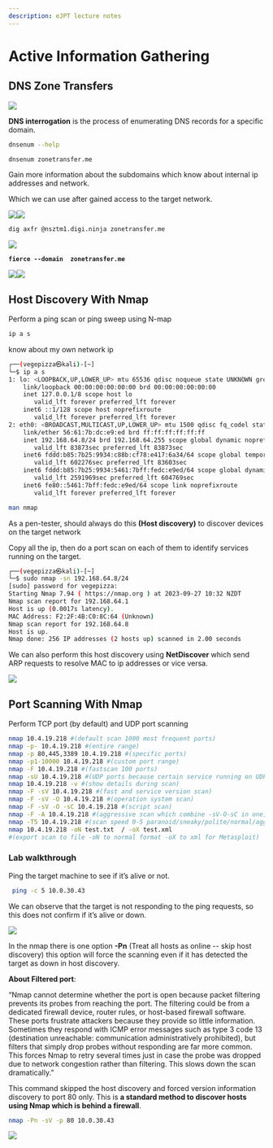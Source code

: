 ```yaml
---
description: eJPT lecture notes
---
```


# Active Information Gathering

## DNS Zone Transfers

![](<../.gitbook/assets/image (17).png>)

**DNS interrogation** is the process of enumerating DNS records for a specific domain.

```bash
dnsenum --help
```

```bash
dnsenum zonetransfer.me
```

Gain more information about the subdomains which know about internal ip addresses and network.

Which we can use after gained access to the target network.&#x20;

![](<../.gitbook/assets/image (9).png>)![](<../.gitbook/assets/image (10).png>)

```bash
dig axfr @nsztm1.digi.ninja zonetransfer.me
```

![](<../.gitbook/assets/image (11).png>)

<pre class="language-bash"><code class="lang-bash"><strong>fierce --domain  zonetransfer.me
</strong></code></pre>

![](<../.gitbook/assets/image (12).png>)![](<../.gitbook/assets/image (13).png>)

## Host Discovery With Nmap

Perform a ping scan or ping sweep using N-map

```bash
ip a s
```

know about my own network ip

```bash
┌──(vegepizza㉿kali)-[~]
└─$ ip a s  
1: lo: <LOOPBACK,UP,LOWER_UP> mtu 65536 qdisc noqueue state UNKNOWN group default qlen 1000
    link/loopback 00:00:00:00:00:00 brd 00:00:00:00:00:00
    inet 127.0.0.1/8 scope host lo
       valid_lft forever preferred_lft forever
    inet6 ::1/128 scope host noprefixroute 
       valid_lft forever preferred_lft forever
2: eth0: <BROADCAST,MULTICAST,UP,LOWER_UP> mtu 1500 qdisc fq_codel state UP group default qlen 1000
    link/ether 56:61:7b:dc:e9:ed brd ff:ff:ff:ff:ff:ff
    inet 192.168.64.8/24 brd 192.168.64.255 scope global dynamic noprefixroute eth0
       valid_lft 83873sec preferred_lft 83873sec
    inet6 fddd:b85:7b25:9934:c88b:cf78:e417:6a34/64 scope global temporary dynamic 
       valid_lft 602276sec preferred_lft 83603sec
    inet6 fddd:b85:7b25:9934:5461:7bff:fedc:e9ed/64 scope global dynamic mngtmpaddr noprefixroute 
       valid_lft 2591969sec preferred_lft 604769sec
    inet6 fe80::5461:7bff:fedc:e9ed/64 scope link noprefixroute 
       valid_lft forever preferred_lft forever
```

```bash
man nmap
```

As a pen-tester, should always do this **(Host discovery)** to discover devices on the target network

Copy all the ip, then do a port scan on each of them to identify services running on the target.

```bash
┌──(vegepizza㉿kali)-[~]
└─$ sudo nmap -sn 192.168.64.8/24
[sudo] password for vegepizza: 
Starting Nmap 7.94 ( https://nmap.org ) at 2023-09-27 10:32 NZDT
Nmap scan report for 192.168.64.1
Host is up (0.0017s latency).
MAC Address: F2:2F:4B:C0:8C:64 (Unknown)
Nmap scan report for 192.168.64.8
Host is up.
Nmap done: 256 IP addresses (2 hosts up) scanned in 2.00 seconds
```

We can also perform this host discovery using **NetDiscover** which send ARP requests to resolve MAC to ip addresses or vice versa.

![](<../.gitbook/assets/image (16).png>)

## Port Scanning With Nmap

Perform TCP port (by default) and UDP port scanning

```bash
nmap 10.4.19.218 #(default scan 1000 most frequent ports)
nmap -p- 10.4.19.218 #(entire range)
nmap -p 80,445,3389 10.4.19.218 #(specific ports)
nmap -p1-10000 10.4.19.218 #(custom port range)
nmap -F 10.4.19.218 #(fastscan 100 ports)
nmap -sU 10.4.19.218 #(UDP ports because certain service running on UDP like DNS) 
nmap 10.4.19.218 -v #(show details during scan)
nmap -F -sV 10.4.19.218 #(fast and service version scan)
nmap -F -sV -O 10.4.19.218 #(operation system scan)
nmap -F -sV -O -sC 10.4.19.218 #(script scan)
nmap -F -A 10.4.19.218 #(aggressive scan which combine -sV-O-sC in one)
nmap -T5 10.4.19.218 #(scan speed 0-5 paranoid/sneaky/polite/normal/aggressive/insane)
nmap 10.4.19.218 -oN test.txt  / -oX test.xml
#(export scan to file -oN to normal format -oX to xml for Metasploit)
```

### Lab walkthrough

Ping the target machine to see if it’s alive or not.

```bash
 ping -c 5 10.0.30.43
```

We can observe that the target is not responding to the ping requests, so this does not confirm if it’s alive or down.

![](<../.gitbook/assets/image (1).png>)

In the nmap there is one option **-Pn** (Treat all hosts as online -- skip host discovery) this option will force the scanning even if it has detected the target as down in host discovery.

**About Filtered port**:&#x20;

“Nmap cannot determine whether the port is open because packet filtering prevents its probes from reaching the port. The filtering could be from a dedicated firewall device, router rules, or host-based firewall software. These ports frustrate attackers because they provide so little information. Sometimes they respond with ICMP error messages such as type 3 code 13 (destination unreachable: communication administratively prohibited), but filters that simply drop probes without responding are far more common. This forces Nmap to retry several times just in case the probe was dropped due to network congestion rather than filtering. This slows down the scan dramatically.”

This command skipped the host discovery and forced version information discovery to port 80 only. This is **a standard method to discover hosts using Nmap which is behind a firewall**.

```bash
nmap -Pn -sV -p 80 10.0.30.43
```

![](<../.gitbook/assets/image (2).png>)
